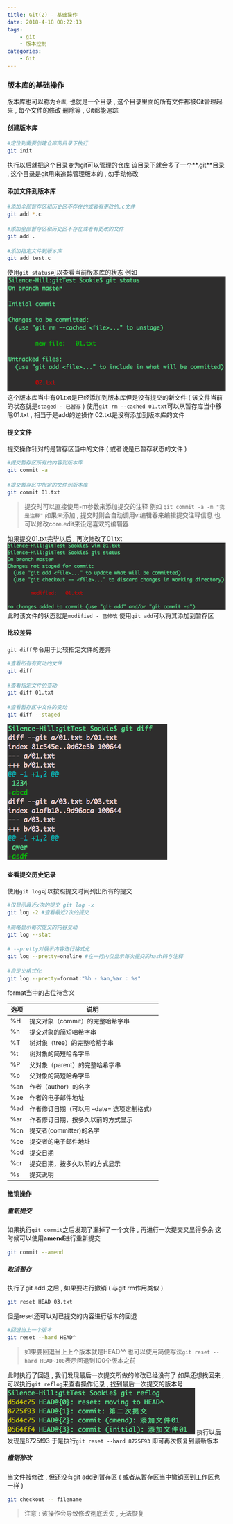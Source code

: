 ```yaml
---
title: Git(2) - 基础操作
date: 2018-4-18 08:22:13
tags: 
	- git
	- 版本控制
categories: 
	- Git
---
```



### 版本库的基础操作

版本库也可以称为`仓库`, 也就是一个目录 , 这个目录里面的所有文件都被Git管理起来 , 每个文件的修改 删除等 , Git都能追踪
<!-- more -->
#### 创建版本库
```bash
#定位到需要创建仓库的目录下执行
git init
```
执行以后就把这个目录变为git可以管理的仓库
该目录下就会多了一个**.git**目录 , 这个目录是git用来追踪管理版本的 , 勿手动修改

#### 添加文件到版本库
```bash
#添加全部暂存区和历史区不存在的或者有更改的.c文件
git add *.c

#添加全部暂存区和历史区不存在或者有更改的文件
git add .

#添加指定文件到版本库
git add test.c
```
使用`git status`可以查看当前版本库的状态
例如
![git status](/images/git/git_status.png)
这个版本库当中有01.txt是已经添加到版本库但是没有提交的新文件 ( 该文件当前的状态就是`staged - 已暂存` )
使用`git rm --cached 01.txt`可以从暂存库当中移除01.txt , 相当于是add的逆操作
02.txt是没有添加到版本库的文件

#### 提交文件
提交操作针对的是暂存区当中的文件 ( 或者说是已暂存状态的文件 )
```bash
#提交暂存区所有的内容到版本库
git commit -a

#提交暂存区中指定的文件到版本库
git commit 01.txt
```
> 提交时可以直接使用-m参数来添加提交的注释
> 例如 `git commit -a -m "我是注释"`
> 如果未添加 , 提交时则会自动调用vi编辑器来编辑提交注释信息
> 也可以修改core.edit来设定喜欢的编辑器

如果提交01.txt完毕以后 , 再次修改了01.txt
![modified](/images/git/git_modified.png)
此时该文件的状态就是`modified - 已修改`
使用`git add`可以将其添加到暂存区

#### 比较差异
`git diff`命令用于比较指定文件的差异
```bash
#查看所有有变动的文件
git diff

#查看指定文件的变动
git diff 01.txt

#查看暂存区中文件的变动
git diff --staged
```
![git diff](/images/git/git_diff.png)

#### 查看提交历史记录

使用`git log`可以按照提交时间列出所有的提交
```bash
#仅显示最近x次的提交 git log -x
git log -2 #查看最近2次的提交

#简略显示每次提交的内容变动
git log --stat

# --pretty对展示内容进行格式化
git log --pretty=oneline #在一行内仅显示每次提交的hash码与注释

#自定义格式化
git log --pretty=format:"%h - %an,%ar : %s"
```
format当中的占位符含义

| 选项 | 说明 |
|----|-----|
|%H|提交对象（commit）的完整哈希字串|
|%h|提交对象的简短哈希字串|
|%T|树对象（tree）的完整哈希字串|
|%t|树对象的简短哈希字串|
|%P|父对象（parent）的完整哈希字串|
|%p|父对象的简短哈希字串|
|%an|作者（author）的名字|
|%ae|作者的电子邮件地址|
|%ad|作者修订日期（可以用 –date= 选项定制格式）|
|%ar|作者修订日期，按多久以前的方式显示|
|%cn|提交者(committer)的名字|
|%ce|提交者的电子邮件地址|
|%cd|提交日期|
|%cr|提交日期，按多久以前的方式显示|
|%s|提交说明|

#### 撤销操作
##### 重新提交
如果执行`git commit`之后发现了漏掉了一个文件 , 再进行一次提交又显得多余
这时候可以使用**amend**进行重新提交
```bash
git commit --amend
```
##### 取消暂存
执行了git add 之后 , 如果要进行撤销
( 与git rm作用类似 )
```bash
git reset HEAD 03.txt
```
但是reset还可以对已提交的内容进行版本的回退
```bash
#回退当上一个版本
git reset --hard HEAD^
```
> 如果要回退当上上个版本就是HEAD^^
也可以使用简便写法`git reset --hard HEAD~100`表示回退到100个版本之前

此时执行了回退 , 我们发现最后一次提交所做的修改已经没有了
如果还想找回来 , 可以执行`git reflog`来查看操作记录 , 找到最后一次提交的版本号
![git reflog](/images/git/git_reflog.png)
执行以后发现是8725f93
于是执行`git reset --hard 8725F93`
即可再次恢复到最新版本

##### 撤销修改
当文件被修改 , 但还没有git add到暂存区 ( 或者从暂存区当中撤销回到工作区也一样 )
```bash
git checkout -- filename
```
> 注意 : 该操作会导致修改彻底丢失 , 无法恢复
